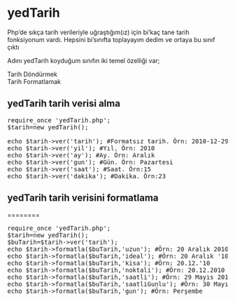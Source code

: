yedTarih
========

Php’de sıkça tarih verileriyle uğraştığım(ız) için bi’kaç tane tarih fonksiyonum vardı. Hepsini bi’sınıfta toplayayım dedim ve ortaya bu sınıf çıktı

Adını yedTarih koyduğum sınıfın iki temel özelliği var;

Tarih Döndürmek <br/>
Tarih Formatlamak <br />


<h2>yedTarih tarih verisi alma</h2>

<pre>
require_once 'yedTarih.php';
$tarih=new yedTarih();

echo $tarih->ver('tarih'); #Formatsız tarih. Örn: 2010-12-29 19:38:41
echo $tarih->ver('yil'); #Yıl. Örn: 2010
echo $tarih->ver('ay'); #Ay. Örn: Aralık
echo $tarih->ver('gun'); #Gün. Örn: Pazartesi
echo $tarih->ver('saat'); #Saat. Örn:15
echo $tarih->ver('dakika'); #Dakika. Örn:23
</pre>
<h2>yedTarih tarih verisini formatlama</h2>
========
<pre>
require_once 'yedTarih.php';
$tarih=new yedTarih();
$buTarih=$tarih->ver('tarih');
echo $tarih->formatla($buTarih,'uzun'); #Örn: 20 Aralık 2010
echo $tarih->formatla($buTarih,'ideal'); #Örn: 20 Aralık '10
echo $tarih->formatla($buTarih,'kisa'); #Örn: 20.12.'10
echo $tarih->formatla($buTarih,'noktali'); #Örn: 20.12.2010 , Serpito'nun önerisi üzerine.
echo $tarih->formatla($buTarih,'saatli'); #Örn: 29 Mayıs 2011, 13:00
echo $tarih->formatla($buTarih,'saatliGunlu'); #Örn: 30 Mayıs 2013, Perşembe 10:35
echo $tarih->formatla($buTarih,'gun'); #Örn: Perşembe
</pre>